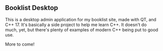 ## Booklist Desktop

This is a desktop admin application for my booklist site, made with QT, and C++ 17. It's basically a side project to help me learn C++.  It doesn't do much, yet, but there's plenty of examples of modern C++ being put to good use.

More to come!
